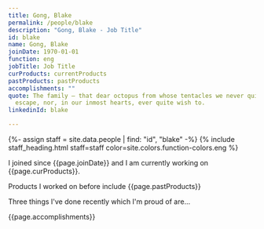 ```yaml
---
title: Gong, Blake
permalink: /people/blake
description: "Gong, Blake - Job Title"
id: blake
name: Gong, Blake
joinDate: 1970-01-01
function: eng
jobTitle: Job Title
curProducts: currentProducts
pastProducts: pastProducts
accomplishments: ""
quote: The family – that dear octopus from whose tentacles we never quite
  escape, nor, in our inmost hearts, ever quite wish to.
linkedinId: blake

---
```


{%- assign staff = site.data.people | find: "id", "blake" -%}
{% include staff_heading.html staff=staff color=site.colors.function-colors.eng %}

<p>I joined since {{page.joinDate}} and I am currently working on {{page.curProducts}}.</p>

<p>Products I worked on before include {{page.pastProducts}}</p>

<p>Three things I've done recently which I'm proud of are...</p>
{{page.accomplishments}}
